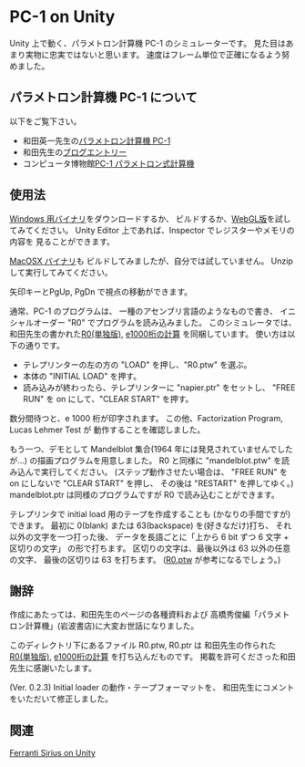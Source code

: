 # PC-1 on Unity

Unity 上で動く、パラメトロン計算機 PC-1 のシミュレーターです。
見た目はあまり実物に忠実ではないと思います。
速度はフレーム単位で正確になるよう努めました。

## パラメトロン計算機 PC-1 について

以下をご覧下さい。

- 和田英一先生の[パラメトロン計算機 PC-1](https://www.iijlab.net/~ew/pc1/)
- 和田先生の[ブログエントリー](http://parametron.blogspot.com/search/label/PC-1%E3%82%B7%E3%83%9F%E3%83%A5%E3%83%AC%E3%83%BC%E3%82%BF)
- コンピュータ博物館[PC-1 パラメトロン式計算機](http://museum.ipsj.or.jp/computer/dawn/0016.html)

## 使用法

[Windows 用バイナリ](PC1onUnity_Windows.zip)をダウンロードするか、
ビルドするか、[WebGL版](https://automaticcomputer.github.io/PC1onUnity/PC1onUnity_WebGL/index.html)を試してみてください。
Unity Editor 上であれば、Inspector でレジスターやメモリの内容を
見ることができます。

[MacOSX バイナリ](PC1onUnity_MacOSX.app.zip)も
ビルドしてみましたが、自分では試していません。
Unzip して実行してみてください。

矢印キーとPgUp, PgDn で視点の移動ができます。

通常、PC-1 のプログラムは、
一種のアセンブリ言語のようなもので書き、
イニシャルオーダー "R0" でプログラムを読み込みました。
このシミュレータでは、
和田先生の書かれた[R0(単独版)](https://www.iijlab.net/~ew/pc1/R0.html), 
[e1000桁の計算](https://www.iijlab.net/~ew/pc1/e1000.html)
を同梱しています。
使い方は以下の通りです。

- テレプリンターの左の方の "LOAD" を押し、"R0.ptw" を選ぶ。
- 本体の "INITIAL LOAD" を押す。
- 読み込みが終わったら、テレプリンターに "napier.ptr" をセットし、
"FREE RUN" を on にして、"CLEAR START" を押す。

数分間待つと、e 1000 桁が印字されます。
この他、Factorization Program, Lucas Lehmer Test が
動作することを確認しました。

もう一つ、デモとして Mandelblot 集合(1964 年には発見されていませんでしたが…)
の描画プログラムを用意しました。
R0 と同様に "mandelblot.ptw" を読み込んで実行してください。
(ステップ動作させたい場合は、
"FREE RUN" を on にしないで "CLEAR START" を押し、
その後は "RESTART" を押してゆく。)
mandelblot.ptr は同様のプログラムですが R0 で読み込むことができます。

テレプリンタで initial load 用のテープを作成することも
(かなりの手間ですが)できます。
最初に 0(blank) または 63(backspace) を(好きなだけ)打ち、
それ以外の文字を一つ打った後、
データを長語ごとに「上から 6 bit ずつ 6 文字 + 区切りの文字」
の形で打ちます。
区切りの文字は、最後以外は 63 以外の任意の文字、
最後の区切りは 63 を打ちます。
([R0.ptw](Assets/Tapes/R0.ptw.txt) が参考になるでしょう。)


## 謝辞

作成にあたっては、和田先生のページの各種資料および
高橋秀俊編「パラメトロン計算機」(岩波書店)に大変お世話になりました。

このディレクトリ下にあるファイル R0.ptw, R0.ptr は
和田先生の作られた[R0(単独版)](https://www.iijlab.net/~ew/pc1/R0.html), 
[e1000桁の計算](https://www.iijlab.net/~ew/pc1/e1000.html)
を打ち込んだものです。
掲載を許可くださった和田先生に感謝いたします。

(Ver. 0.2.3) 
Initial loader の動作・テープフォーマットを、
和田先生にコメントをいただいて修正しました。


## 関連

[Ferranti Sirius on Unity](https://github.com/AutomaticComputer/SiriusOnUnity)
